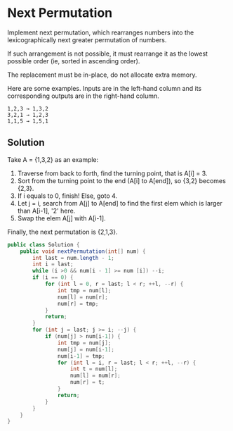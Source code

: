 # Next Permutation

Implement next permutation, which rearranges numbers into the lexicographically next greater permutation of numbers.

If such arrangement is not possible, it must rearrange it as the lowest possible order (ie, sorted in ascending order).

The replacement must be in-place, do not allocate extra memory.

Here are some examples. Inputs are in the left-hand column and its corresponding outputs are in the right-hand column.

    1,2,3 → 1,3,2
    3,2,1 → 1,2,3
    1,1,5 → 1,5,1
    
## Solution

Take A = {1,3,2} as an example:

1. Traverse from back to forth, find the turning point, that is A[i] = 3.
2. Sort from the turning point to the end (A[i] to A[end]), so {3,2} becomes {2,3}.
3. If i equals to 0, finish! Else, goto 4.
4. Let j = i, search from A[j] to A[end] to find the first elem which is larger than A[i-1], '2' here.
5. Swap the elem A[j] with A[i-1].

Finally, the next permutation is {2,1,3}.

```java
public class Solution {
    public void nextPermutation(int[] num) {
        int last = num.length - 1;
        int i = last;
        while (i >0 && num[i - 1] >= num [i]) --i;
        if (i == 0) {
            for (int l = 0, r = last; l < r; ++l, --r) {
                int tmp = num[l];
                num[l] = num[r];
                num[r] = tmp;
            }
            return;
        }
        for (int j = last; j >= i; --j) {
            if (num[j] > num[i-1]) {
                int tmp = num[j];
                num[j] = num[i-1];
                num[i-1] = tmp;
                for (int l = i, r = last; l < r; ++l, --r) {
                    int t = num[l];
                    num[l] = num[r];
                    num[r] = t;
                }
                return;
            }
        }
    }
}
```